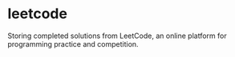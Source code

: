 # leetcode
Storing completed solutions from LeetCode, an online platform for programming practice and competition. 
